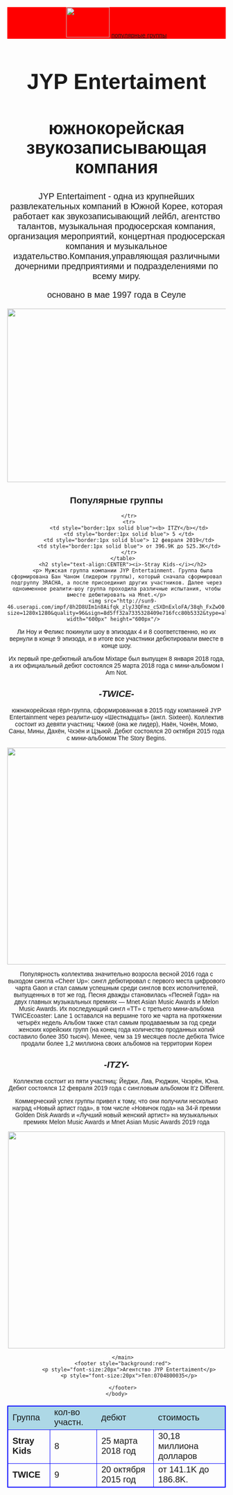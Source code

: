 <html>
    <title>JYP Entertaiment</title>
    <body style="font-family:sans-serif">
        <header style="background:red">
            <img src="https://yt3.ggpht.com/fxlLUAZQPfYiK_6B-8ZQDbT1C_o-LkTTT75RO_JZ_78SbTSrNrRHB-X7nJkUJYKUb2XOos_Tnw=s900-c-k-c0x00ffffff-no-rj" width="100px" height="70px"/>
            <a href="#popular">популярные группы</a>
        </header>
        <main style="text-align:center">
             <h1 style="font-size:50px;text-align:center">JYP Entertaiment</h1>
             <h2 style="font-size:40px;text-align:center" >южнокорейская звукозаписывающая компания</h2>
             <p style="font-size:20px">JYP Entertaiment - одна из крупнейших развлекательных компаний в Южной Корее, которая работает как звукозаписывающий лейбл, агентство талантов, музыкальная продюсерская компания, организация мероприятий, концертная продюсерская компания и музыкальное издательство.Компания,управляющая различными дочерними предприятиями и подразделениями по всему миру.</p>
             <p style="font-size:20px"> основано в мае 1997 года в Сеуле</p>
         <img src="https://nft-arty.com/wp-content/uploads/2022/04/1647966617-untitled-1.jpg" width="600px" height="400px"/>  
         <h2 id="popular">Популярные группы</h2>
        <table style="font-size:20px;border:1px solid blue;border-collapse: collapse">
            <tr style="font-size:20px;border:1px solid blue;background: lightblue">
              <td>Группа</td>
              <td>кол-во участн.</td>
              <td>дебют</td>
              <td>стоимость </td>
            </tr>
            <tr style="font-size:20px;border:1px solid blue">
                <td style="border:1px solid blue"><b> Stray Kids</b></td>
                <td style="border:1px solid blue">8</td>
                <td style="border:1px solid blue">25 марта 2018 год</td>
                <td style="border:1px solid blue">30,18 миллиона долларов</td>
            </tr>
            <tr style="font-size:20px;border:1px solid blue">
                <td style="border:1px solid blue"><b> TWICE </b> </td>
                <td style="border:1px solid blue">9</td>
                <td style="border:1px solid blue">20 октября 2015 год</td>
                <td>от 141.1K до 186.8K.</td>

            </tr>
            <tr>
            <td style="border:1px solid blue"><b> ITZY</b></td>
            <td style="border:1px solid blue"> 5 </td>
            <td style="border:1px solid blue"> 12 февраля 2019</td>
            <td style="border:1px solid blue"> от 396.9K до 525.3K</td>
            </tr>
        </table>
        <h2 style="text-align:CENTER"><i>-Stray Kids-</i></h2>
        <p> Мужская группа компании JYP Entertainment. Группа была сформирована Бан Чаном (лидером группы), который сначала сформировал подгруппу 3RACHA, а после присоединил других участников. Далее через одноименное реалити-шоу группа проходила различные испытания, чтобы вместе дебютировать на Mnet.</p>
        <img src="http://sun9-46.userapi.com/impf/8h2D8UIm1n8Aifqk_zlyJ3QFmz_cSXDnExloFA/38qh_FxZwO0.jpg?size=1280x1280&quality=96&sign=8d5ff32a7335328409e716fcc80b5332&type=album" width="600px" height="600px"/>  
<p>Ли Ноу и Феликс покинули шоу в эпизодах 4 и 8 соответственно, но их вернули в конце 9 эпизода, и в итоге все участники дебютировали вместе в конце шоу.</p>

<p>Их первый пре-дебютный альбом Mixtape был выпущен 8 января 2018 года, а их официальный дебют состоялся 25 марта 2018 года с мини-альбомом I Am Not.</p>
<h2 style="text-align:CENTER"><i>-TWICE-</i></h2>
<p>южнокорейская гёрл-группа, сформированная в 2015 году компанией JYP Entertainment через реалити-шоу «Шестнадцать» (англ. Sixteen). Коллектив состоит из девяти участниц: Чжихё (она же лидер), Наён, Чонён, Момо, Саны, Мины, Дахён, Чхэён и Цзыюй. Дебют состоялся 20 октября 2015 года с мини-альбомом The Story Begins.</p>
<img src="https://upload.wikimedia.org/wikipedia/commons/thumb/3/34/Twice_performing_at_the_Forum_in_Inglewood%2C_California_on_February_15%2C_2022.jpg/800px-Twice_performing_at_the_Forum_in_Inglewood%2C_California_on_February_15%2C_2022.jpg" width="600px" height="500px"/>  

<p>Популярность коллектива значительно возросла весной 2016 года с выходом сингла «Cheer Up»: сингл дебютировал с первого места цифрового чарта Gaon и стал самым успешным среди синглов всех исполнителей, выпущенных в тот же год. Песня дважды становилась «Песней Года» на двух главных музыкальных премиях — Mnet Asian Music Awards и Melon Music Awards. Их последующий сингл «TT» с третьего мини-альбома TWICEcoaster: Lane 1 оставался на вершине того же чарта на протяжении четырёх недель Альбом также стал самым продаваемым за год среди женских корейских групп (на конец года количество проданных копий составило более 350 тысяч). Менее, чем за 19 месяцев после дебюта Twice продали более 1,2 миллиона своих альбомов на территории Кореи</p>
<h2 style="text-align:CENTER"><i>-ITZY-</i></h2>
<p> Коллектив состоит из пяти участниц: Йеджи, Лиа, Рюджин, Чхэрён, Юна. Дебют состоялся 12 февраля 2019 года с сингловым альбомом It’z Different.

Коммерческий успех группы привел к тому, что они получили несколько наград «Новый артист года», в том числе «Новичок года» на 34-й премии Golden Disk Awards и «Лучший новый женский артист» на музыкальных премиях Melon Music Awards и Mnet Asian Music Awards 2019 года</p>
<img src="https://upload.wikimedia.org/wikipedia/commons/thumb/a/a9/Itzy_for_Marie_Claire_Korea_X_Burberry_on_080422.jpg/800px-Itzy_for_Marie_Claire_Korea_X_Burberry_on_080422.jpg" width="500px" height="500px"/> 


        </main>
        <footer style="background:red">
            <p style="font-size:20px">Агентство JYP Entertaiment</p>
            <p style="font-size:20px">Тел:0704800035</p>

        </footer>
    </body>
</html> 
